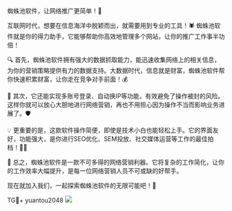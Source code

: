 蜘蛛池软件，让网络推广更简单！🚀

互联网时代，想要在信息海洋中脱颖而出，就需要用到专业的工具！🕷️ 蜘蛛池软件就是你的得力助手，它能够帮助你高效地管理多个网站，让你的推广工作事半功倍！

🔍 首先，蜘蛛池软件拥有强大的数据抓取能力，能迅速收集网络上的相关信息，为你的营销策略提供有力的数据支持。大数据时代，信息就是财富，蜘蛛池软件帮你快速积累财富，让你走在竞争对手前面！💰

🔧 其次，它还能实现多账号登录、自动换IP等功能，有效避免了操作被封的风险。这样你就可以放心大胆地进行网络营销，再也不用担心因为操作不当而影响业务进展了。🛡️

💡 更重要的是，这款软件操作简便，即使是技术小白也能轻松上手。它的界面友好，功能强大，是你进行SEO优化、SEM投放、社交媒体运营等工作的最佳拍档！👩‍💻

🎯 总之，蜘蛛池软件是一款不可多得的网络营销利器。它将复杂的工作简化，让你的工作效率大幅提升，是每一位网络营销人员不可或缺的好帮手。

现在就加入我们，一起探索蜘蛛池软件的无限可能吧！🎉

TG💪+ yuantou2048  ![](https://github.com/user-attachments/assets/42a5a4a5-fea9-4a1d-8aa0-73e57e430cca)